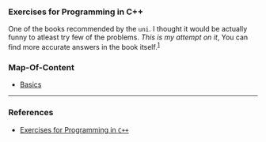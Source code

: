 ### Exercises for Programming in C++

One of the books recommended by the `uni`.
I thought it would be actually funny to atleast try few of the problems. *This is my attempt on it*, You can find more accurate answers in the book itself.<sup>[1]</sup> 

### Map-Of-Content
- [Basics](basics.cpp)

---

### References
- [Exercises for Programming in `C++`](https://www.ece.uvic.ca/~frodo/cppbook/downloads/exercises_for_programming_in_cpp-2021-04-01.pdf)


[1]:https://www.ece.uvic.ca/~frodo/cppbook/downloads/exercises_for_programming_in_cpp-2021-04-01.pdf
